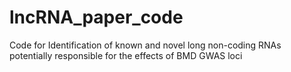# lncRNA_paper_code
Code for Identification of known and novel long non-coding RNAs potentially responsible for the effects of BMD GWAS loci

